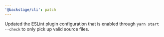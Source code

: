 ```yaml
---
'@backstage/cli': patch
---
```


Updated the ESLint plugin configuration that is enabled through `yarn start --check` to only pick up valid source files.
